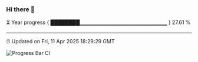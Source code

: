 ### Hi there 👋

⏳ Year progress { ████████▁▁▁▁▁▁▁▁▁▁▁▁▁▁▁▁▁▁▁▁▁▁ } 27.61 %

---

⏰ Updated on Fri, 11 Apr 2025 18:29:29 GMT

![Progress Bar CI](https://github.com/liununu/liununu/workflows/Progress%20Bar%20CI/badge.svg)
